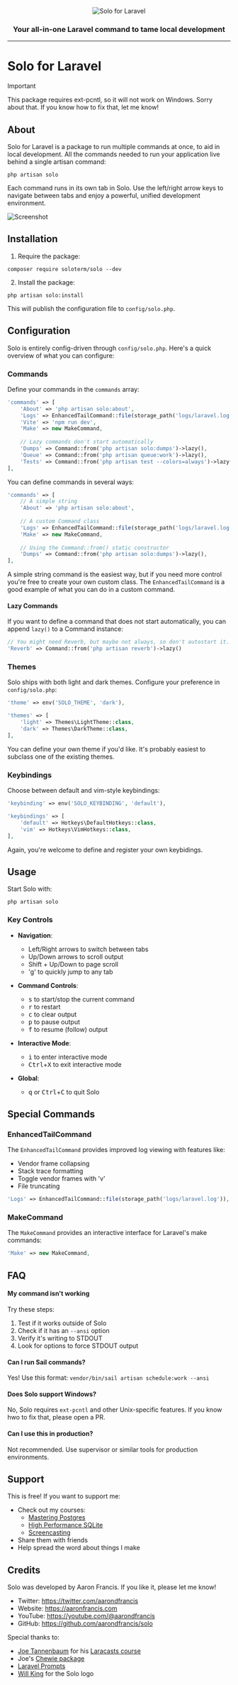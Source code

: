 <p align="center">
    <picture>
      <source media="(prefers-color-scheme: dark)" srcset="https://raw.githubusercontent.com/soloterm/solo/refs/heads/main/art/solo_logo_dark.png">
      <source media="(prefers-color-scheme: light)" srcset="https://raw.githubusercontent.com/soloterm/solo/refs/heads/main/art/solo_logo_light.png">
      <img alt="Solo for Laravel" src="https://raw.githubusercontent.com/soloterm/solo/refs/heads/main/art/solo_logo_light.png" style="max-width: 80%; height: auto;">
    </picture>
</p>

<h3 align="center">Your all-in-one Laravel command to tame local development</h3>

---

# Solo for Laravel

> [!IMPORTANT]
> This package requires ext-pcntl, so it will not work on Windows. Sorry about that. If you know how to fix that, let me
know!

## About

Solo for Laravel is a package to run multiple commands at once, to aid in local development. All the commands needed to
run your application live behind a single artisan command:

```shell
php artisan solo
```

Each command runs in its own tab in Solo. Use the left/right arrow keys to navigate between tabs and enjoy a powerful,
unified development environment.

![Screenshot](https://github.com/aarondfrancis/solo/blob/main/art/screenshot.png?raw=true)

## Installation

1. Require the package:

```shell
composer require soloterm/solo --dev
```

2. Install the package:

```shell
php artisan solo:install
```

This will publish the configuration file to `config/solo.php`.

## Configuration

Solo is entirely config-driven through `config/solo.php`. Here's a quick overview of what you can configure:

### Commands

Define your commands in the `commands` array:

```php
'commands' => [
    'About' => 'php artisan solo:about',
    'Logs' => EnhancedTailCommand::file(storage_path('logs/laravel.log')),
    'Vite' => 'npm run dev',
    'Make' => new MakeCommand,
    
    // Lazy commands don't start automatically
    'Dumps' => Command::from('php artisan solo:dumps')->lazy(),
    'Queue' => Command::from('php artisan queue:work')->lazy(),
    'Tests' => Command::from('php artisan test --colors=always')->lazy(),
],
```

You can define commands in several ways:

```php
'commands' => [
    // A simple string
    'About' => 'php artisan solo:about',
    
    // A custom Command class
    'Logs' => EnhancedTailCommand::file(storage_path('logs/laravel.log')),
    'Make' => new MakeCommand,
    
    // Using the Command::from() static constructor
    'Dumps' => Command::from('php artisan solo:dumps')->lazy(),
],
```

A simple string command is the easiest way, but if you need more control you're free to create your own custom class. The `EnhancedTailCommand` is a good example of what you can do in a custom command.

#### Lazy Commands

If you want to define a command that does not start automatically, you can append `lazy()` to a Command instance:

```php
// You might need Reverb, but maybe not always, so don't autostart it.
'Reverb' => Command::from('php artisan reverb')->lazy()
```
 
### Themes

Solo ships with both light and dark themes. Configure your preference in `config/solo.php`:

```php
'theme' => env('SOLO_THEME', 'dark'),

'themes' => [
    'light' => Themes\LightTheme::class,
    'dark' => Themes\DarkTheme::class,
],
```

You can define your own theme if you'd like. It's probably easiest to subclass one of the existing themes.

### Keybindings

Choose between default and vim-style keybindings:

```php
'keybinding' => env('SOLO_KEYBINDING', 'default'),

'keybindings' => [
    'default' => Hotkeys\DefaultHotkeys::class,
    'vim' => Hotkeys\VimHotkeys::class,
],
```

Again, you're welcome to define and register your own keybidings.

## Usage

Start Solo with:

```shell
php artisan solo
```

### Key Controls

- **Navigation**:
    - Left/Right arrows to switch between tabs
    - Up/Down arrows to scroll output
    - Shift + Up/Down to page scroll
    - 'g' to quickly jump to any tab

- **Command Controls**:
    - <kbd>s</kbd> to start/stop the current command
    - <kbd>r</kbd> to restart
    - <kbd>c</kbd> to clear output
    - <kbd>p</kbd> to pause output
    - <kbd>f</kbd> to resume (follow) output

- **Interactive Mode**:
    - <kbd>i</kbd> to enter interactive mode
    - <kbd>Ctrl</kbd>+<kbd>X</kbd> to exit interactive mode

- **Global**:
    - <kbd>q</kbd> or <kbd>Ctrl</kbd>+<kbd>C</kbd> to quit Solo

## Special Commands

### EnhancedTailCommand

The `EnhancedTailCommand` provides improved log viewing with features like:

- Vendor frame collapsing
- Stack trace formatting
- Toggle vendor frames with 'v'
- File truncating

```php
'Logs' => EnhancedTailCommand::file(storage_path('logs/laravel.log')),
```

### MakeCommand

The `MakeCommand` provides an interactive interface for Laravel's make commands:

```php
'Make' => new MakeCommand,
```

## FAQ

#### My command isn't working

Try these steps:

1. Test if it works outside of Solo
2. Check if it has an `--ansi` option
3. Verify it's writing to STDOUT
4. Look for options to force STDOUT output

#### Can I run Sail commands?

Yes! Use this format: `vendor/bin/sail artisan schedule:work --ansi`

#### Does Solo support Windows?

No, Solo requires `ext-pcntl` and other Unix-specific features. If you know hwo to fix that, please open a PR.

#### Can I use this in production?

Not recommended. Use supervisor or similar tools for production environments.

## Support

This is free! If you want to support me:

- Check out my courses:
    - [Mastering Postgres](https://masteringpostgres.com)
    - [High Performance SQLite](https://highperformancesqlite.com)
    - [Screencasting](https://screencasting.com)
- Share them with friends
- Help spread the word about things I make

## Credits

Solo was developed by Aaron Francis. If you like it, please let me know!

- Twitter: https://twitter.com/aarondfrancis
- Website: https://aaronfrancis.com
- YouTube: https://youtube.com/@aarondfrancis
- GitHub: https://github.com/aarondfrancis/solo

Special thanks to:

- [Joe Tannenbaum](https://x.com/joetannenbaum) for his [Laracasts course](https://laracasts.com/series/cli-experiments)
- Joe's [Chewie package](https://github.com/joetannenbaum/chewie)
- [Laravel Prompts](https://laravel.com/docs/11.x/prompts)
- [Will King](https://x.com/wking__) for the Solo logo